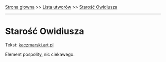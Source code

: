 [Strona głowna](../index.md) >> [Lista utworów](../list.md) >> [Starość Owidiusza](556.md)

---

# Starość Owidiusza

Tekst: [kaczmarski.art.pl](https://www.kaczmarski.art.pl/tworczosc/wiersze/starosc-owidiusza/)

Element pospolity, nic ciekawego.